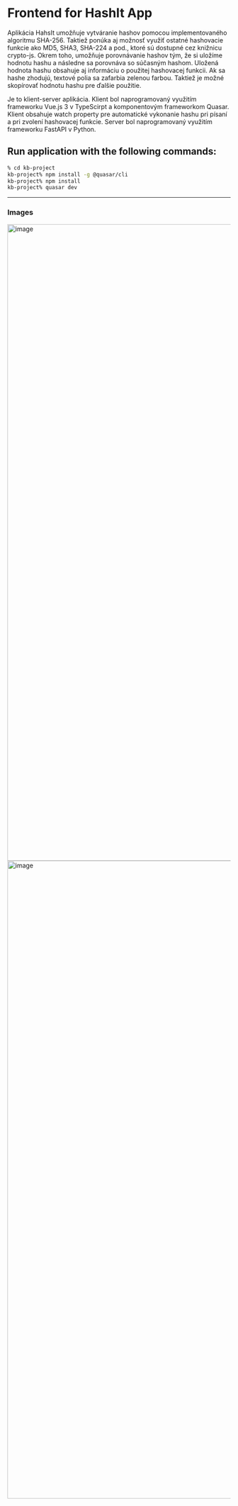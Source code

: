 # Frontend for HashIt App


Aplikácia HahsIt umožňuje vytváranie hashov pomocou implementovaného algoritmu SHA-256. Taktiež ponúka aj možnosť využiť ostatné hashovacie funkcie ako MD5, SHA3, SHA-224 a pod., ktoré sú dostupné cez knižnicu crypto-js. Okrem toho, umožňuje porovnávanie hashov tým, že si uložíme hodnotu hashu a následne sa porovnáva so súčasným hashom. Uložená hodnota hashu obsahuje aj informáciu o použitej hashovacej funkcii. Ak sa hashe zhodujú, textové polia sa zafarbia zelenou farbou. Taktiež je možné skopírovať hodnotu hashu pre ďalšie použitie.

Je to klient-server aplikácia.
Klient bol naprogramovaný využitím frameworku Vue.js 3 v TypeScirpt a komponentovým frameworkom Quasar.
Klient obsahuje watch property pre automatické vykonanie hashu pri písaní a pri zvolení hashovacej funkcie.
Server bol naprogramovaný využitím frameworku FastAPI v Python.

## Run application with the following commands:

```bash
% cd kb-project
kb-project% npm install -g @quasar/cli
kb-project% npm install
kb-project% quasar dev
```
---

### Images

<img width="1437" alt="image" src="https://github.com/MatusGursky/kb-project-quasar/assets/93670256/73e26607-ee4f-4821-8ba3-218f950c01a0">

<img width="1440" alt="image" src="https://github.com/MatusGursky/kb-project-quasar/assets/93670256/b1e8cabd-b9f8-49a9-ab30-8d502f5c00f6">


